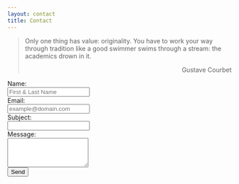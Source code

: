 ```yaml
---
layout: contact
title: Contact
---
```

> Only one thing has value: originality. You have to work your way through tradition like a good swimmer swims through a stream: the academics drown in it.
> <div style="text-align: right"> Gustave Courbet </div>

<script src="https://s.pageclip.co/v1/pageclip.js" charset="utf-8"></script>

<link rel="stylesheet" href="https://s.pageclip.co/v1/pageclip.css" media="screen">

<form class="form-horizontal" action="https://formsubmit.co/diegogradosb@gmail.com" method="POST">
  
  <div class="form-group">
    <label for="name" class="col-sm-2 control-label">Name:</label>
    <div class="col-sm-10">
      <input type="text" class="form-control" id="name" name="name" placeholder="First & Last Name" value="" required />
    </div>
  </div>
  <div class="form-group">
    <label for="email" class="col-sm-2 control-label">Email:</label>
    <div class="col-sm-10">
      <input type="email" class="form-control" id="email" name="email" placeholder="example@domain.com" value="" required />
    </div>
  </div>
    <div class="form-group">
    <label for="department" class="col-sm-2 control-label">Subject:</label>
    <div class="col-sm-10">
      <input type="text" class="form-control" id="subject" name="subject" value="" required />
    </div>
  </div>
  <div class="form-group">
    <label for="message" class="col-sm-2 control-label">Message:</label>
    <div class="col-sm-10">
      <textarea class="form-control" rows="4" name="message" required></textarea>
    </div>
  </div>
  <div class="form-group">
    <div class="col-sm-10 col-sm-offset-2">
      <input id="submit" name="submit" type="submit" value="Send" class="btn btn-primary btn-sm">
    </div>
  </div>
  <input type="hidden" name="_next" value="https://diegogradosb.github.io/thanks.html">
  <input type="hidden" name="_captcha" value="false">
  
</form>


<script type="text/javascript">
let btn = document.getElementById('submit');
btn.onclick = function () {
    window.location.href = "https://diegogradosb.github.io/thanks.html";
    console.log("submit clicked")
}
</script>
